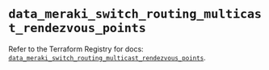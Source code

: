 # `data_meraki_switch_routing_multicast_rendezvous_points`

Refer to the Terraform Registry for docs: [`data_meraki_switch_routing_multicast_rendezvous_points`](https://registry.terraform.io/providers/ciscodevnet/meraki/1.7.1/docs/data-sources/switch_routing_multicast_rendezvous_points).
